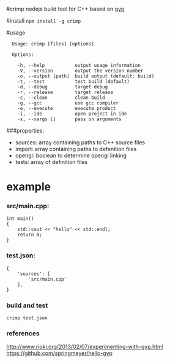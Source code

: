 #crimp
nodejs build tool for C++ based on [gyp](https://gyp.gsrc.io/index.md)


#install
`npm install -g crimp`

#usage
```
  Usage: crimp [files] [options]

  Options:

    -h, --help           output usage information
    -V, --version        output the version number
    -o, --output [path]  build output (default: build)
    -t, --test           test build (default)
    -d, --debug          target debug
    -r, --release        target release
    -c, --clean          clean build
    -g, --gcc            use gcc compiler
    -e, --execute        execute product
    -i, --ide            open project in ide
    -x, --xargs []       pass on arguments
```

###properties:
- sources: array containing paths to C++ source files
- import: array containing paths to defenition files
- opengl: boolean to determine opengl linking
- tests: array of definition files 

# example
### src/main.cpp:
```
int main()
{
	std::cout << "hello" << std::endl;
	return 0; 
}
```
### test.json:
```
{
	'sources': [ 
		'src/main.cpp' 
	],
}
```
### build and test
```
crimp test.json
```

### references
http://www.rioki.org/2013/02/07/experimenting-with-gyp.html   
https://github.com/springmeyer/hello-gyp




